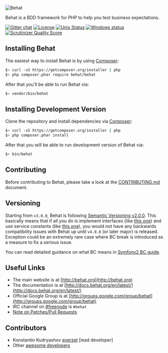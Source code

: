 ![Behat](https://github.com/Behat/logo/raw/master/logo.png)

Behat is a BDD framework for PHP to help you test business expectations.

[![Gitter chat](https://badges.gitter.im/Behat/Behat.svg)](https://gitter.im/Behat/Behat)
[![License](https://poser.pugx.org/behat/behat/license.svg)](https://packagist.org/packages/behat/behat)
[![Unix Status](https://travis-ci.org/Behat/Behat.svg?branch=master)](https://travis-ci.org/Behat/Behat)
[![Windows status](https://ci.appveyor.com/api/projects/status/9uc5sellmvbv02ei/branch/master?svg=true)](https://ci.appveyor.com/project/everzet/behat/branch/master)
[![Scrutinizer Quality Score](https://scrutinizer-ci.com/g/Behat/Behat/badges/quality-score.png?s=ad84e95fc2405712f88a96d89b4f31dfe5c80fae)](https://scrutinizer-ci.com/g/Behat/Behat/)

Installing Behat
----------------

The easiest way to install Behat is by using [Composer](https://getcomposer.org):

```bash
$> curl -sS https://getcomposer.org/installer | php
$> php composer.phar require behat/behat
```

After that you'll be able to run Behat via:

```bash
$> vendor/bin/behat
```

Installing Development Version
------------------------------

Clone the repository and install dependencies via [Composer](https://getcomposer.org):

```bash
$> curl -sS https://getcomposer.org/installer | php
$> php composer.phar install
```

After that you will be able to run development version of Behat via:

```bash
$> bin/behat
```

Contributing
------------

Before contributing to Behat, please take a look at the [CONTRIBUTING.md](CONTRIBUTING.md) document.

Versioning
----------

Starting from `v3.0.0`, Behat is following [Semantic Versioning v2.0.0](http://semver.org/spec/v2.0.0.html).
This basically means that if all you do is implement interfaces (like [this one](https://github.com/Behat/Behat/blob/v3.1.0/src/Behat/Behat/Context/ContextClass/ClassResolver.php#L15-L22))
and use service constants (like [this one](https://github.com/Behat/Behat/blob/v3.1.0/src/Behat/Behat/Context/ServiceContainer/ContextExtension.php#L46)),
you would not have any backwards compatibility issues with Behat up until `v4.0.0` (or later major)
is released. Exception could be an extremely rare case where BC break is introduced as a measure
to fix a serious issue.

You can read detailed guidance on what BC means in [Symfony2 BC guide](http://symfony.com/doc/current/contributing/code/bc.html).

Useful Links
------------

- The main website is at [http://behat.org](http://behat.org)
- The documentation is at [http://docs.behat.org/en/latest/](http://docs.behat.org/en/latest/)
- Official Google Group is at [http://groups.google.com/group/behat](http://groups.google.com/group/behat)
- IRC channel on [#freenode](http://freenode.net/) is `#behat`
- [Note on Patches/Pull Requests](CONTRIBUTING.md)

Contributors
------------

- Konstantin Kudryashov [everzet](http://github.com/everzet) [lead developer]
- Other [awesome developers](https://github.com/Behat/Behat/graphs/contributors)
